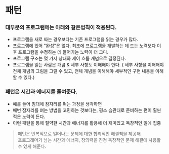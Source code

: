 # 패턴
### 대부분의 프로그램에는 아래와 같은법칙이 적용된다.
* 프로그램을 새로 짜는 경우보다는 기존 프로그램을 읽는 경우가 많다.
* 프로그램에 있어 "완성"은 없다. 최초에 프로그램을 개발하는 데 드는 노력보다 이후 프로그램을 수정하는 데 들어가는 노력이 더 크다.
* 프로그램 구조는 몇 가지 상태와 제어 흐름 개념으로 결정된다. 
* 프로그램을 읽는 사람은 개념 & 세부 사항도 이해해야 한다. ( 세부 사항을 이해해야 전체 개념의 그림을 그릴 수 있고, 전체 개념을 이해해야 세부적인 구현 내용을 이해할 수 있다.)


### 패턴은 시간과 에너지를 줄여준다. 
* 예를 들어 침대에 잠자리를 펴는 과정을 생각하면
* 매번 잠자리를 펴는 방법을 고민하는 것보다는, 평소 습관대로 준비하는 편이 훨씬 적은 노력이 든다.
* 이런 패턴을 통해 절약한 시간과 에너지를 활용해 더 재미있고 독창적인 일에 집중


> 패턴은 반복적으로 일어나는 문제에 대한 합리적인 해결책을 제공해  
> 프로그래머가 남는 시간과 에너지, 창의력을 진정 독창적인 문제 해결에 사용할 수 있게 해준다.